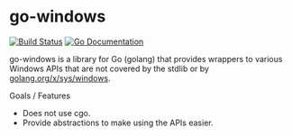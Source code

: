 # go-windows

[![Build Status](https://beats-ci.elastic.co/job/Library/job/go-windows-mbp/job/main/badge/icon)](https://beats-ci.elastic.co/job/Library/job/go-windows-mbp/job/main/)
[![Go Documentation](http://img.shields.io/badge/go-documentation-blue.svg?style=flat-square)][godocs]

[godocs]:   http://godoc.org/github.com/elastic/go-windows

go-windows is a library for Go (golang) that provides wrappers to various
Windows APIs that are not covered by the stdlib or by
[golang.org/x/sys/windows](https://godoc.org/golang.org/x/sys/windows).

Goals / Features

- Does not use cgo.
- Provide abstractions to make using the APIs easier.
